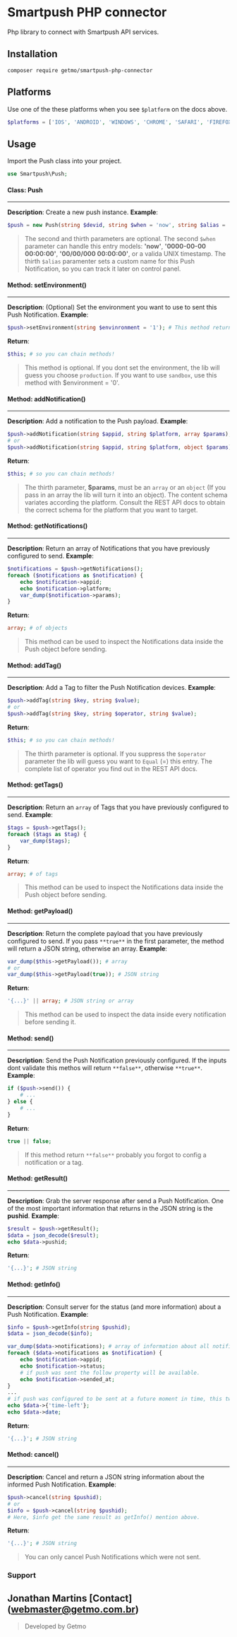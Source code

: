 # Smartpush PHP connector

Php library to connect with Smartpush API services.

## Installation

```shell
composer require getmo/smartpush-php-connector
```

## Platforms
Use one of the these platforms when you see ```$platform``` on the docs above.
```php
$platforms = ['IOS', 'ANDROID', 'WINDOWS', 'CHROME', 'SAFARI', 'FIREFOX'];
```

## Usage
Import the Push class into your project.

```php
use Smartpush\Push;
```

#### Class: Push
---
**Description**: Create a new push instance. **Example**:
```php
$push = new Push(string $devid, string $when = 'now', string $alias = '');
```

> The second and thirth parameters are optional. The second ```$when``` parameter can handle this entry models: **'now'**, **'0000-00-00 00:00:00'**, **'00/00/000 00:00:00'**, or a valida UNIX timestamp. The thirth ```$alias``` paramenter sets a custom name for this Push Notification, so you can track it later on control panel.


#### Method: setEnvironment()
---
**Description**: (Optional) Set the environment you want to use to sent this Push Notification. **Example**:
```php
$push->setEnvironment(string $envinronment = '1'); # This method return $this, so you can chain it.
```
**Return**:
```php
$this; # so you can chain methods! 
```

> This method is optional. If you dont set the environment, the lib will guess you choose ```production```. If you want to use ```sandbox```, use this method with $environment = '0'.


#### Method: addNotification()
---
**Description**: Add a notification to the Push payload. **Example**:
```php
$push->addNotification(string $appid, string $platform, array $params);
# or
$push->addNotification(string $appid, string $platform, object $params);
```
**Return**:
```php
$this; # so you can chain methods! 
```

> The thirth parameter, **$params**, must be an ```array``` or an ```object``` (If you pass in an array the lib will turn it into an object). The content schema variates according the platform. Consult the REST API docs to obtain the correct schema for the platform that you want to target.


#### Method: getNotifications()
---
**Description**: Return an array of Notifications that you have previously configured to send. **Example**:
```php
$notifications = $push->getNotifications();
foreach ($notifications as $notification) {
    echo $notification->appid;
    echo $notification->platform;
    var_dump($notification->params);
}
```
**Return**:
```php
array; # of objects 
``` 

> This method can be used to inspect the Notifications data inside the Push object before sending.


#### Method: addTag()
---
**Description**: Add a Tag to filter the Push Notification devices. **Example**:
```php
$push->addTag(string $key, string $value);
# or
$push->addTag(string $key, string $operator, string $value);
```
**Return**:
```php
$this; # so you can chain methods! 
```

> The thirth parameter is optional. If you suppress the ```$operator``` parameter the lib will guess you want to ```Equal``` (=) this entry. The complete list of operator you find out in the REST API docs.


#### Method: getTags()
---
**Description**: Return an ```array``` of Tags that you have previously configured to send. **Example**:
```php
$tags = $push->getTags();
foreach ($tags as $tag) {
    var_dump($tags);
}
```
**Return**:
```php
array; # of tags 
```

> This method can be used to inspect the Notifications data inside the Push object before sending.


#### Method: getPayload()
---
**Description**: Return the complete payload that you have previously configured to send. If you pass ```**true**``` in the first parameter, the method will return a JSON string, otherwise an array. **Example**:
```php
var_dump($this->getPayload()); # array
# or
var_dump($this->getPayload(true)); # JSON string
```
**Return**:
```php
'{...}' || array; # JSON string or array
```

> This method can be used to inspect the data inside every notification before sending it.


#### Method: send()
---
**Description**: Send the Push Notification previously configured. If the inputs dont validate this methos will return ```**false**```, otherwise ```**true**```. **Example**:
```php
if ($push->send()) {
    # ...
} else {
    # ...
}
```
**Return**:
```php
true || false;
```
 
> If this method return ```**false**``` probably you forgot to config a notification or a tag.


#### Method: getResult()
---
**Description**: Grab the server response after send a Push Notification. One of the most important information that returns in the JSON string is the **pushid**. **Example**:
```php
$result = $push->getResult();
$data = json_decode($result);
echo $data->pushid;
```
**Return**:
```php
'{...}'; # JSON string
```


#### Method: getInfo()
---
**Description**: Consult server for the status (and more information) about a Push Notification. **Example**:
```php
$info = $push->getInfo(string $pushid);
$data = json_decode($info);

var_dump($data->notifications); # array of information about all notifications of this push.
foreach ($data->notifications as $notification) {
    echo $notification->appid;
    echo $notification->status;
    # if push was sent the follow property will be available.
    echo $notification->sended_at;
}
...
# if push was configured to be sent at a future moment in time, this two properties will be available.
echo $data->{'time-left'};
echo $data->date;
```
**Return**:
```php
'{...}'; # JSON string
```


#### Method: cancel()
---
**Description**: Cancel and return a JSON string information about the informed Push Notification. **Example**:
```php
$push->cancel(string $pushid);
# or
$info = $push->cancel(string $pushid);
# Here, $info get the same result as getInfo() mention above.
```
**Return**:
```php
'{...}'; # JSON string
```

> You can only cancel Push Notifications which were not sent.


### Support

Jonathan Martins [Contact]
(webmaster@getmo.com.br)
---

> Developed by Getmo